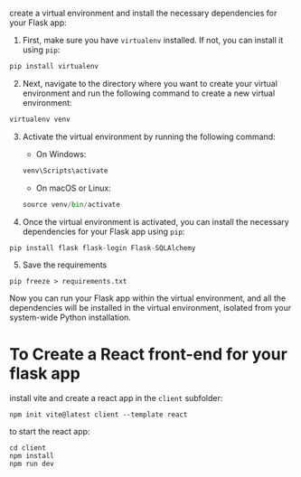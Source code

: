create a virtual environment and install the necessary dependencies for your Flask app:

1. First, make sure you have `virtualenv` installed. If not, you can install it using `pip`:
```python
pip install virtualenv
```

2. Next, navigate to the directory where you want to create your virtual environment and run the following command to create a new virtual environment:
```python
virtualenv venv
```

3. Activate the virtual environment by running the following command:
    - On Windows:
    ```python
    venv\Scripts\activate
    ```
    - On macOS or Linux:
    ```python
    source venv/bin/activate
    ```

4. Once the virtual environment is activated, you can install the necessary dependencies for your Flask app using `pip`:
```python
pip install flask flask-login Flask-SQLAlchemy
```

5. Save the requirements 
```
pip freeze > requirements.txt
```
Now you can run your Flask app within the virtual environment, and all the dependencies will be installed in the virtual environment, isolated from your system-wide Python installation.


# To Create a React front-end for your flask app
install vite and create a react app in the `client` subfolder:
```
npm init vite@latest client --template react
```

to start the react app:
```
cd client
npm install
npm run dev
```